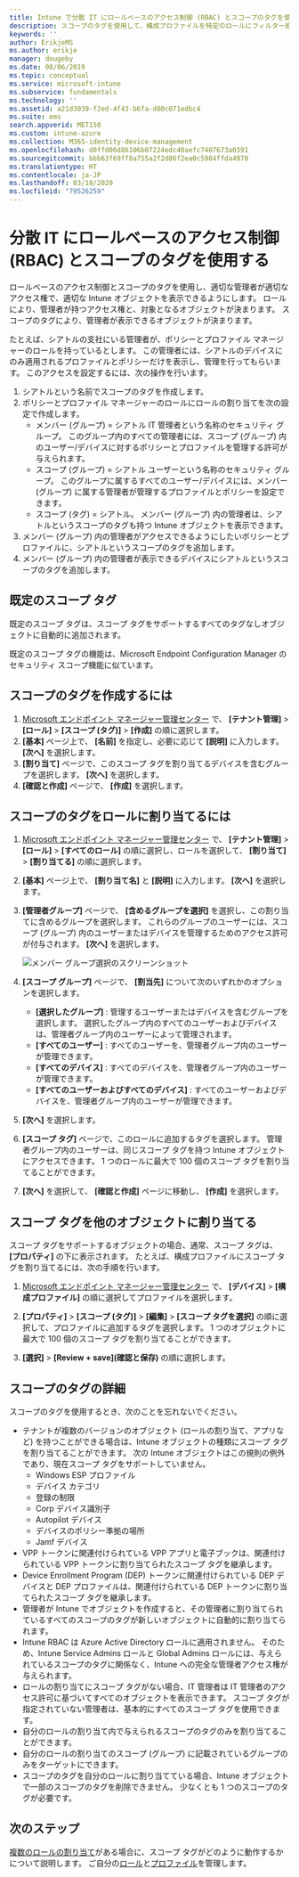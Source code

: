 ```yaml
---
title: Intune で分散 IT にロールベースのアクセス制御 (RBAC) とスコープのタグを使用する | Microsoft Docs
description: スコープのタグを使用して、構成プロファイルを特定のロールにフィルター処理します。
keywords: ''
author: ErikjeMS
ms.author: erikje
manager: dougeby
ms.date: 08/06/2019
ms.topic: conceptual
ms.service: microsoft-intune
ms.subservice: fundamentals
ms.technology: ''
ms.assetid: a21d3039-f2ed-4f43-b6fa-d00c071edbc4
ms.suite: ems
search.appverid: MET150
ms.custom: intune-azure
ms.collection: M365-identity-device-management
ms.openlocfilehash: d0ffd06d86106b07224edc40aefc7407673a0391
ms.sourcegitcommit: bbb63f69ff8a755a2f2d86f2ea0c5984ffda4970
ms.translationtype: HT
ms.contentlocale: ja-JP
ms.lasthandoff: 03/18/2020
ms.locfileid: "79526259"
---
```

# <a name="use-role-based-access-control-rbac-and-scope-tags-for-distributed-it"></a>分散 IT にロールベースのアクセス制御 (RBAC) とスコープのタグを使用する

ロールベースのアクセス制御とスコープのタグを使用し、適切な管理者が適切なアクセス権で、適切な Intune オブジェクトを表示できるようにします。 ロールにより、管理者が持つアクセス権と、対象となるオブジェクトが決まります。 スコープのタグにより、管理者が表示できるオブジェクトが決まります。

たとえば、シアトルの支社にいる管理者が、ポリシーとプロファイル マネージャーのロールを持っているとします。 この管理者には、シアトルのデバイスにのみ適用されるプロファイルとポリシーだけを表示し、管理を行ってもらいます。 このアクセスを設定するには、次の操作を行います。

1. シアトルという名前でスコープのタグを作成します。
2. ポリシーとプロファイル マネージャーのロールにロールの割り当てを次の設定で作成します。 
    - メンバー (グループ) = シアトル IT 管理者という名称のセキュリティ グループ。 このグループ内のすべての管理者には、スコープ (グループ) 内のユーザー/デバイスに対するポリシーとプロファイルを管理する許可が与えられます。
    - スコープ (グループ) = シアトル ユーザーという名称のセキュリティ グループ。 このグループに属するすべてのユーザー/デバイスには、メンバー (グループ) に属する管理者が管理するプロファイルとポリシーを設定できます。 
    - スコープ (タグ) = シアトル。 メンバー (グループ) 内の管理者は、シアトルというスコープのタグも持つ Intune オブジェクトを表示できます。
3. メンバー (グループ) 内の管理者がアクセスできるようにしたいポリシーとプロファイルに、シアトルというスコープのタグを追加します。
4. メンバー (グループ) 内の管理者が表示できるデバイスにシアトルというスコープのタグを追加します。 

## <a name="default-scope-tag"></a>既定のスコープ タグ
既定のスコープ タグは、スコープ タグをサポートするすべてのタグなしオブジェクトに自動的に追加されます。

既定のスコープ タグの機能は、Microsoft Endpoint Configuration Manager のセキュリティ スコープ機能に似ています。 

## <a name="to-create-a-scope-tag"></a>スコープのタグを作成するには

1. [Microsoft エンドポイント マネージャー管理センター](https://go.microsoft.com/fwlink/?linkid=2109431) で、 **[テナント管理]**  >  **[ロール]**  >  **[スコープ (タグ)]**  >  **[作成]** の順に選択します。
2. **[基本]** ページ上で、 **[名前]** を指定し、必要に応じて **[説明]** に入力します。 **[次へ]** を選択します。
3. **[割り当て]** ページで、このスコープ タグを割り当てるデバイスを含むグループを選択します。 **[次へ]** を選択します。
4. **[確認と作成]** ページで、 **[作成]** を選択します。

## <a name="to-assign-a-scope-tag-to-a-role"></a>スコープのタグをロールに割り当てるには

1. [Microsoft エンドポイント マネージャー管理センター](https://go.microsoft.com/fwlink/?linkid=2109431) で、 **[テナント管理]**  >  **[ロール]**  >  **[すべてのロール]** の順に選択し、ロールを選択して、 **[割り当て]**  >  **[割り当てる]** の順に選択します。
2. **[基本]** ページ上で、 **[割り当て名]** と **[説明]** に入力します。 **[次へ]** を選択します。
3. **[管理者グループ]** ページで、 **[含めるグループを選択]** を選択し、この割り当てに含めるグループを選択します。 これらのグループのユーザーには、スコープ (グループ) 内のユーザーまたはデバイスを管理するためのアクセス許可が付与されます。 **[次へ]** を選択します。

    ![メンバー グループ選択のスクリーンショット](./media/scope-tags/select-member-groups.png)

4. **[スコープ グループ]** ページで、 **[割当先]** について次のいずれかのオプションを選択します。
    - **[選択したグループ]** : 管理するユーザーまたはデバイスを含むグループを選択します。 選択したグループ内のすべてのユーザーおよびデバイスは、管理者グループ内のユーザーによって管理されます。
    - **[すべてのユーザー]** : すべてのユーザーを、管理者グループ内のユーザーが管理できます。
    - **[すべてのデバイス]** : すべてのデバイスを、管理者グループ内のユーザーが管理できます。
    - **[すべてのユーザーおよびすべてのデバイス]** : すべてのユーザーおよびデバイスを、管理者グループ内のユーザーが管理できます。

5. **[次へ]** を選択します。
6. **[スコープ タグ]** ページで、このロールに追加するタグを選択します。 管理者グループ内のユーザーは、同じスコープ タグを持つ Intune オブジェクトにアクセスできます。 1 つのロールに最大で 100 個のスコープ タグを割り当てることができます。
7. **[次へ]** を選択して、 **[確認と作成]** ページに移動し、 **[作成]** を選択します。

## <a name="assign-scope-tags-to-other-objects"></a>スコープ タグを他のオブジェクトに割り当てる

スコープ タグをサポートするオブジェクトの場合、通常、スコープ タグは、 **[プロパティ]** の下に表示されます。 たとえば、構成プロファイルにスコープ タグを割り当てるには、次の手順を行います。

1. [Microsoft エンドポイント マネージャー管理センター](https://go.microsoft.com/fwlink/?linkid=2109431) で、 **[デバイス]**  >  **[構成プロファイル]** の順に選択してプロファイルを選択します。

2. **[プロパティ]**  >  **[スコープ (タグ)]**  >  **[編集]**  >  **[スコープ タグを選択]** の順に選択して、プロファイルに追加するタグを選択します。 1 つのオブジェクトに最大で 100 個のスコープ タグを割り当てることができます。
4. **[選択]**  >  **[Review + save]\(確認と保存\)** の順に選択します。

## <a name="scope-tag-details"></a>スコープのタグの詳細
スコープのタグを使用するとき、次のことを忘れないでください。 

- テナントが複数のバージョンのオブジェクト (ロールの割り当て、アプリなど) を持つことができる場合は、Intune オブジェクトの種類にスコープ タグを割り当てることができます。
  次の Intune オブジェクトはこの規則の例外であり、現在スコープ タグをサポートしていません。
    - Windows ESP プロファイル
    - デバイス カテゴリ
    - 登録の制限
    - Corp デバイス識別子
    - Autopilot デバイス
    - デバイスのポリシー準拠の場所
    - Jamf デバイス
- VPP トークンに関連付けられている VPP アプリと電子ブックは、関連付けられている VPP トークンに割り当てられたスコープ タグを継承します。
- Device Enrollment Program (DEP) トークンに関連付けられている DEP デバイスと DEP プロファイルは、関連付けられている DEP トークンに割り当てられたスコープ タグを継承します。
- 管理者が Intune でオブジェクトを作成すると、その管理者に割り当てられているすべてのスコープのタグが新しいオブジェクトに自動的に割り当てられます。
- Intune RBAC は Azure Active Directory ロールに適用されません。 そのため、Intune Service Admins ロールと Global Admins ロールには、与えられているスコープのタグに関係なく、Intune への完全な管理者アクセス権が与えられます。
- ロールの割り当てにスコープ タグがない場合、IT 管理者は IT 管理者のアクセス許可に基づいてすべてのオブジェクトを表示できます。 スコープ タグが指定されていない管理者は、基本的にすべてのスコープ タグを使用できます。
- 自分のロールの割り当て内で与えられるスコープのタグのみを割り当てることができます。
- 自分のロールの割り当てのスコープ (グループ) に記載されているグループのみをターゲットにできます。
- スコープのタグを自分のロールに割り当てている場合、Intune オブジェクトで一部のスコープのタグを削除できません。 少なくとも 1 つのスコープのタグが必要です。

## <a name="next-steps"></a>次のステップ

[複数のロールの割り当て](role-based-access-control.md#multiple-role-assignments)がある場合に、スコープ タグがどのように動作するかについて説明します。
ご自分の[ロール](role-based-access-control.md)と[プロファイル](../configuration/device-profile-assign.md)を管理します。



